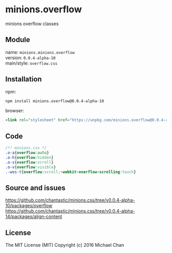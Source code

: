 # minions.overflow
minions overflow classes

## Module
name: `minions.minions.overflow`  
version: `0.0.4-alpha-10`  
main/style: `overflow.css`  

## Installation
npm:
```bash
npm install minions.overflow@0.0.4-alpha-10
```

browser:
```html
<link rel="stylesheet" href="https://unpkg.com/minions.overflow@0.0.4-alpha-10" />
```

## Code
```css
/*! minions.css */
.o-a{overflow:auto}
.o-h{overflow:hidden}
.o-s{overflow:scroll}
.o-v{overflow:visible}
.-wos-t{overflow:scroll;-webkit-overflow-scrolling:touch}

```

## Source and issues

https://github.com/chantastic/minions.css/tree/v0.0.4-alpha-10/packages/overflow
https://github.com/chantastic/minions.css/tree/v0.0.4-alpha-14/packages/align-content

## License

The MIT License (MIT)
Copyright (c) 2016 Michael Chan